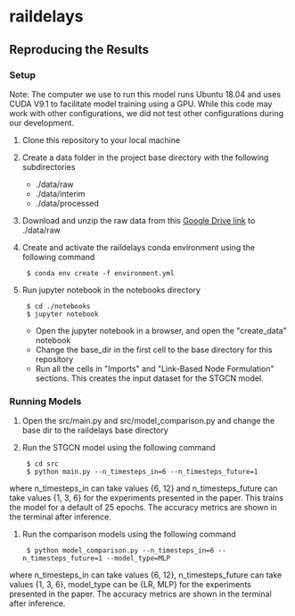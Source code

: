 # raildelays

## Reproducing the Results

### Setup
Note: The computer we use to run this model runs Ubuntu 18.04 and uses CUDA V9.1 to facilitate model training using a GPU. While this code may work with other configurations, we did not test other configurations during our development.

1. Clone this repository to your local machine

1. Create a data folder in the project base directory with the following subdirectories
    - ./data/raw
    - ./data/interim
    - ./data/processed

1. Download and unzip the raw data from this [Google Drive link](https://drive.google.com/file/d/1G1LzyftvTsMUPmKT2fMtPN-ceanhytEW/view?usp=sharing) to ./data/raw

1. Create and activate the raildelays conda environment using the following command

        $ conda env create -f environment.yml

1. Run jupyter notebook in the notebooks directory

        $ cd ./notebooks
        $ jupyter notebook

    - Open the jupyter notebook in a browser, and open the "create_data" notebook
    - Change the base_dir in the first cell to the base directory for this repository
    - Run all the cells in "Imports" and "Link-Based Node Formulation" sections. This creates the input dataset for the STGCN model.

### Running Models

1. Open the src/main.py and src/model_comparison.py and change the base dir to the raildelays base directory

1. Run the STGCN model using the following command

        $ cd src
        $ python main.py --n_timesteps_in=6 --n_timesteps_future=1

where n_timesteps_in can take values {6, 12} and n_timesteps_future can take values {1, 3, 6} for the experiments presented in the paper. This trains the model for a default of 25 epochs. The accuracy metrics are shown in the terminal after inference.

1. Run the comparison models using the following command

        $ python model_comparison.py --n_timesteps_in=6 --n_timesteps_future=1 --model_type=MLP


where n_timesteps_in can take values {6, 12}, n_timesteps_future can take values {1, 3, 6}, model_type can be {LR, MLP} for the experiments presented in the paper. The accuracy metrics are shown in the terminal after inference.
